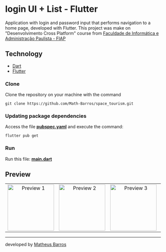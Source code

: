 # login UI + List - Flutter

Application with login and password input that performs navigation to a home page, developed with Flutter. This project was make on "Desenvolvimento Cross Platform" course from [Faculdade de Informática e Administração Paulista - FIAP](https://www.fiap.com.br/)

## Technology

- [Dart](https://dart.dev/)
- [Flutter](https://flutter.dev/)

### Clone
Clone the repository on your machine with the command

```git clone https://github.com/Math-Barros/space_tourism.git```

### Updating package dependencies
Access the file **[pubspec.yaml](https://github.com/Math-Barros/space_tourism/blob/main/space_tourism/pubspec.yaml)** and execute the command:

```
flutter pub get
```

### Run

Run this file: **[main.dart](https://github.com/Math-Barros/space_tourism/blob/main/space_tourism/lib/main.dart)**

## Preview

<table align="center">
  <tr>
    <td align="center">
      <img src="/Preview_1.png" width="150" alt="Preview 1" />
    </td>
    <td align="center">
      <img src="/Preview_2.png" width="150" alt="Preview 2" />
    </td>
    <td align="center">
      <img src="/Preview_3.png" width="150" alt="Preview 3" />
    </td>
    <td align="center">
      <img src="/Preview_4.png" width="150" alt="Preview 4" />
    </td>
    <td align="center">
      <img src="/Preview_5.png" width="150" alt="Preview 5" />
    </td>
    <td align="center">
      <img src="/Preview_6.png" width="150" alt="Preview 6" />
    </td>
    <td align="center">
      <img src="/Preview_7.png" width="150" alt="Preview 7" />
    </td>
  </tr>
</table>


--- 
developed by [Matheus Barros](https://github.com/Math-Barros)

